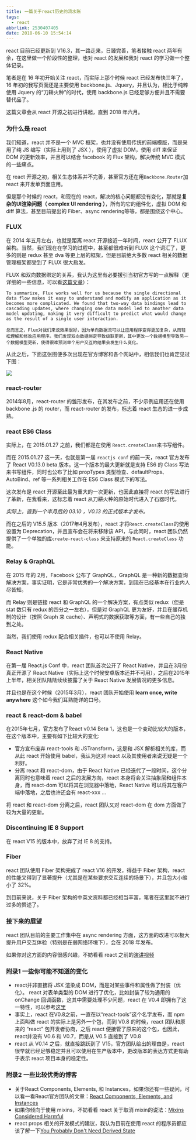 ```yaml
---
title: 一篇关于react历史的流水账
tags:
  - react
abbrlink: 2530407405
date: 2018-06-10 15:54:14
---
```


react 目前已经更新到 V16.3，其一路走来，日臻完善，笔者接触 react 两年有余，在这里做一个阶段性的整理，也对 react 的发展和我对 react 的学习做一个整体记录。

笔者是在 16 年初开始关注 react，而实际上那个时候 react 已经发布快三年了， 16 年初的我写页面还是主要使用 backbone.js、Jquery，并且认为，相比于纯粹使用 Jquery 的“刀耕火种”的时代，使用 backbone.js 已经足够方便并且不需要替代品了。

这篇文章会从 react 开源之初进行讲起，直到 2018 年六月。

### 为什么是 react

我们知道，react 并不是一个 MVC 框架，也并没有使用传统的前端模版，而是采用了纯 JS 编写（实际上用到了 JSX ），使用了虚拟 DOM，使用 diff 来保证 DOM 的更新效率，并且可以结合 facebook 的 Flux 架构，解决传统 MVC 模式的一些痛点。

在 react 开源之初，相关生态体系并不完善，甚至官方还在用`Backbone.Router`加 react 来开发单页面应用。

但是那个时候的 react，和现在的 react，解决的核心问题都没有变化，那就是**复杂的UI渲染问题（ complex UI rendering ）**，所有的它的组件化，虚拟 DOM 和 diff 算法，甚至目前提出的 Fiber、async rendering等等，都是围绕这个中心。

### FLUX

在 2014 年五月左右，也就是距离 react 开源接近一年时间，react 公开了 FLUX 架构。当然，我们现在在学习的过程中，甚至都很难听到 FLUX 这个词汇了，更多的则是 redux 甚至 dva 等更上层的框架，但是目前绝大多数 react 相关的数据管理框架都受到了 FLUX 很大启发。

FLUX 和双向数据绑定的关系，我认为这里有必要援引当初官方写的一点解释（更详细的一些信息，可以看[这篇文章](https://www.10000h.top/react_flux.pdf)）：

```
To summarize, Flux works well for us because the single directional data flow makes it easy to understand and modify an application as it becomes more complicated. We found that two-way data bindings lead to cascading updates, where changing one data model led to another data model updating, making it very difficult to predict what would change as the result of a single user interaction.

总而言之，Flux对我们来说效果很好，因为单向数据流可以让应用程序变得更加复杂，从而轻松理解和修改应用程序。我们发现双向数据绑定导致级联更新，其中更改一个数据模型导致另一个数据模型更新，使得很难预测单个用户交互的结果会发生什么变化。
```

从此之后，下面这张图便多次出现在官方博客和各个网站中，相信我们也肯定见过下图：

![](https://www.10000h.top/images/flux.png)

### react-router

2014年8月，react-router 的雏形发布，在其发布之前，不少示例应用还在使用 backbone
.js 的 router，而 react-router 的发布，标志着 react 生态的进一步成熟。

### react ES6 Class

实际上，在 2015.01.27 之前，我们都是在使用 `React.createClass`来书写组件。

而在 2015.01.27 这一天，也就是第一届 `reactjs conf` 的前一天，react 官方发布了 React V0.13.0 beta 版本。这一个版本的最大更新就是支持 ES6 的 Class 写法来书写组件，同时也公布了比如 propTypes 类型检查、defaultProps、AutoBind、ref 等一系列相关工作在 ES6 Class 模式下的写法。

这次发布是 react 开源至此最为重大的一次更新，也因此直接将 react 的写法进行了革新，在我看来，这标志着 react 从刀耕火种的原始时代进入了石器时代。

*实际上，直到一个半月后的 03.10 ，V0.13 的正式版本才发布。*

而在之后的 V15.5 版本（2017年4月发布），react 才将`React.createClass`的使用设置为 Deprecation，并且宣布会在将来移除该 API，与此同时，react 团队仍然提供了一个单独的库`create-react-class` 来支持原来的 `React.createClass` 功能。

### Relay & GraphQL

在 2015 年的 2月，Facebook 公布了 GraphQL，GraphQL 是一种新的数据查询解决方案，事实证明，它是非常优秀的一个解决方案，到现在已经基本在行业内人尽皆知。

而 Relay 则是链接 react 和 GraphQL 的一个解决方案，有点类似 redux（但是 stat 数只有 redux 的四分之一左右），但是对 GraphQL 更为友好，并且在缓存机制的设计（按照 Graph 来 cache）、声明式的数据获取等方面，有一些自己的独到之处。

当然，我们使用 redux 配合相关插件，也可以不使用 Relay。


### React Native

在第一届 React.js Conf 中，react 团队首次公开了 React Native，并且在3月份真正开源了 React Native（实际上这个时候安卓版本还并不可用），之后在2015年上半年，相关团队陆陆续续披露了关于 React Native 发展情况的更多信息。

并且也是在这个时候（2015年3月），react 团队开始使用 **learn once, write anywhere** 这个如今我们耳熟能详的口号。

### react & react-dom & babel

在2015年七月，官方发布了React v0.14 Beta 1，这也是一个变动比较大的版本，在这个版本中，主要有如下比较大的变化:

* 官方宣布废弃 react-tools 和 JSTransform，这是和 JSX 解析相关的库，而从此 react 开始使用 babel，我认为这对 react 以及其使用者来说无疑是一个利好。
* 分离 react 和 react-dom，由于 React Native 已经迭代了一段时间，这个分离同时也意味着 react 之后的发展方向，react 本身将会关注抽象层和组件本身，而 react-dom 可以将其在浏览器中落地，React Native 可以将其在客户端中落地，之后也许还会有 react-xxx ...

将 react 和 react-dom 分离之后，react 团队又对 react-dom 在 dom 方面做了较为大量的更新。

### Discontinuing IE 8 Support

在 react V15 的版本中，放弃了对 IE 8 的支持。


### Fiber

react 团队使用 Fiber 架构完成了 react V16 的开发，得益于 Fiber 架构，react 的性能又得到了显著提升（尤其是在某些要求交互连续的场景下），并且包大小缩小了 32%。

到目前来说，关于 Fiber 架构的中英文资料都已经相当丰富，笔者在这里就不进行过多的赘述了。

### 接下来的展望

react 团队目前的主要工作集中在 async rendering 方面，这方面的改进可以极大提升用户交互体验（特别是在弱网络环境下），会在 2018 年发布。

如果你对这方面的内容很感兴趣，不妨看看 react 之前的[演讲视频](https://reactjs.org/blog/2018/03/01/sneak-peek-beyond-react-16.html)

### 附录1 一些你可能不知道的变化

* react并非直接将 JSX 渲染成 DOM，而是对某些事件和属性做了封装（优化）。 react 对表单类型的 DOM 进行了优化，比如封装了较为通用的 onChange 回调函数，这其中需要处理不少问题，react 在 V0.4 即拥有了这一特性，可以参考[这里](https://reactjs.org/blog/2013/07/23/community-roundup-5.html#cross-browser-onchange)
* 事实上，react 在V0.8之前，一直在以“react-tools”这个名字发布，而 npm 上面叫做 react 的实际上是另外一个包，而到 V0.8 的时候，react 团队和原来的 “react” 包开发者协商，之后 react 便接管了原来的这个包，也因此，react并没有 V0.6 和 V0.7，而是从 V0.5 直接到了 V0.8
* react 从 V0.14 之后，就直接跳跃到了 V15，官方团队给出的理由是，react 很早就已经足够稳定并且可以使用在生产版本中，更改版本的表达方式更有助于表示 react 项目本身的稳定性。

### 附录2 一些比较优秀的博客

* 关于React Components, Elements, 和 Instances，如果你还有一些疑问，可以看一看React官方团队的文章：[React Components, Elements, and Instances](https://reactjs.org/blog/2015/12/18/react-components-elements-and-instances.html)
* 如果你倾向于使用 mixins，不妨看看 react 关于取消 mixin的说法：[Mixins Considered Harmful](https://reactjs.org/blog/2016/07/13/mixins-considered-harmful.html)
* react props 相关的开发模式的建议，我认为目前在使用 react 的程序员都应该了解一下[You Probably Don't Need Derived State](https://reactjs.org/blog/2018/06/07/you-probably-dont-need-derived-state.html)